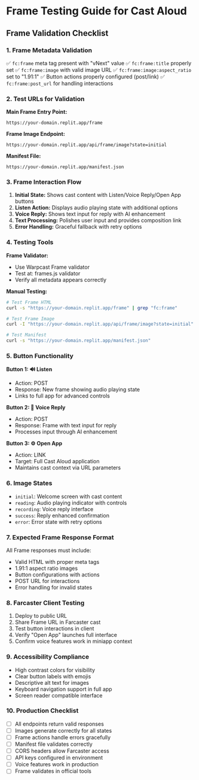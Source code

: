 # Frame Testing Guide for Cast Aloud

## Frame Validation Checklist

### 1. Frame Metadata Validation
✅ `fc:frame` meta tag present with "vNext" value
✅ `fc:frame:title` properly set
✅ `fc:frame:image` with valid image URL
✅ `fc:frame:image:aspect_ratio` set to "1.91:1"
✅ Button actions properly configured (post/link)
✅ `fc:frame:post_url` for handling interactions

### 2. Test URLs for Validation

**Main Frame Entry Point:**
```
https://your-domain.replit.app/frame
```

**Frame Image Endpoint:**
```
https://your-domain.replit.app/api/frame/image?state=initial
```

**Manifest File:**
```
https://your-domain.replit.app/manifest.json
```

### 3. Frame Interaction Flow

1. **Initial State:** Shows cast content with Listen/Voice Reply/Open App buttons
2. **Listen Action:** Displays audio playing state with additional options
3. **Voice Reply:** Shows text input for reply with AI enhancement
4. **Text Processing:** Polishes user input and provides composition link
5. **Error Handling:** Graceful fallback with retry options

### 4. Testing Tools

**Frame Validator:**
- Use Warpcast Frame validator
- Test at: frames.js validator
- Verify all metadata appears correctly

**Manual Testing:**
```bash
# Test Frame HTML
curl -s "https://your-domain.replit.app/frame" | grep "fc:frame"

# Test Frame Image
curl -I "https://your-domain.replit.app/api/frame/image?state=initial"

# Test Manifest
curl -s "https://your-domain.replit.app/manifest.json"
```

### 5. Button Functionality

**Button 1: 🔊 Listen**
- Action: POST
- Response: New frame showing audio playing state
- Links to full app for advanced controls

**Button 2: 🎤 Voice Reply**
- Action: POST  
- Response: Frame with text input for reply
- Processes input through AI enhancement

**Button 3: ⚙️ Open App**
- Action: LINK
- Target: Full Cast Aloud application
- Maintains cast context via URL parameters

### 6. Image States

- `initial`: Welcome screen with cast content
- `reading`: Audio playing indicator with controls
- `recording`: Voice reply interface
- `success`: Reply enhanced confirmation
- `error`: Error state with retry options

### 7. Expected Frame Response Format

All Frame responses must include:
- Valid HTML with proper meta tags
- 1.91:1 aspect ratio images
- Button configurations with actions
- POST URL for interactions
- Error handling for invalid states

### 8. Farcaster Client Testing

1. Deploy to public URL
2. Share Frame URL in Farcaster cast
3. Test button interactions in client
4. Verify "Open App" launches full interface
5. Confirm voice features work in miniapp context

### 9. Accessibility Compliance

- High contrast colors for visibility
- Clear button labels with emojis
- Descriptive alt text for images
- Keyboard navigation support in full app
- Screen reader compatible interface

### 10. Production Checklist

- [ ] All endpoints return valid responses
- [ ] Images generate correctly for all states
- [ ] Frame actions handle errors gracefully
- [ ] Manifest file validates correctly
- [ ] CORS headers allow Farcaster access
- [ ] API keys configured in environment
- [ ] Voice features work in production
- [ ] Frame validates in official tools